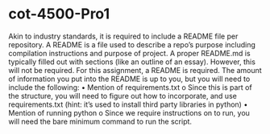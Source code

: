 # cot-4500-Pro1
Akin to industry standards, it is required to include a README file per repository. A
README is a file used to describe a repo’s purpose including compilation instructions and
purpose of project. A proper README.md is typically filled out with sections (like an outline
of an essay). However, this will not be required.
For this assignment, a README is required. The amount of information you put
into the README is up to you, but you will need to include the following:
• Mention of requirements.txt
o Since this is part of the structure, you will need to figure out how
to incorporate,
and use requirements.txt (hint: it’s used to install third party libraries in python)
• Mention of running python
o Since we require instructions on to run, you will
need the bare minimum command to run the script.
